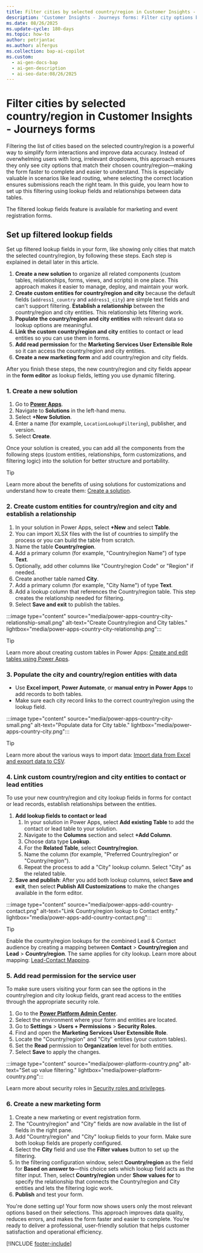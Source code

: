 ```yaml
---
title: Filter cities by selected country/region in Customer Insights - Journeys forms
description: 'Customer Insights - Journeys forms: Filter city options by country/region for faster, more accurate submissions. Learn how to set up filtered lookups.'
ms.date: 08/26/2025
ms.update-cycle: 180-days
ms.topic: how-to
author: petrjantac
ms.author: alfergus
ms.collection: bap-ai-copilot
ms.custom:
  - ai-gen-docs-bap
  - ai-gen-description
  - ai-seo-date:08/26/2025
---
```


# Filter cities by selected country/region in Customer Insights - Journeys forms

Filtering the list of cities based on the selected country/region is a powerful way to simplify form interactions and improve data accuracy. Instead of overwhelming users with long, irrelevant dropdowns, this approach ensures they only see city options that match their chosen country/region—making the form faster to complete and easier to understand. This is especially valuable in scenarios like lead routing, where selecting the correct location ensures submissions reach the right team. In this guide, you learn how to set up this filtering using lookup fields and relationships between data tables.

The filtered lookup fields feature is available for marketing and event registration forms.

## Set up filtered lookup fields

Set up filtered lookup fields in your form, like showing only cities that match the selected country/region, by following these steps. Each step is explained in detail later in this article.

1. **Create a new solution** to organize all related components (custom tables, relationships, forms, views, and scripts) in one place. This approach makes it easier to manage, deploy, and maintain your work.
1. **Create custom entities for country/region and city** because the default fields (`address1_country` and `address1_city`) are simple text fields and can't support filtering. **Establish a relationship** between the country/region and city entities. This relationship lets filtering work.
1. **Populate the country/region and city entities** with relevant data so lookup options are meaningful.
1. **Link the custom country/region and city** entities to contact or lead entities so you can use them in forms.
1. **Add read permission** for the **Marketing Services User Extensible Role** so it can access the country/region and city entities.
1. **Create a new marketing form** and add country/region and city fields.

After you finish these steps, the new country/region and city fields appear in the **form editor** as lookup fields, letting you use dynamic filtering.

### 1. Create a new solution

1. Go to [**Power Apps**](https://make.powerapps.com/).
1. Navigate to **Solutions** in the left-hand menu.
1. Select **+New Solution**.
1. Enter a name (for example, `LocationLookupFiltering`), publisher, and version.
1. Select **Create**.

Once your solution is created, you can add all the components from the following steps (custom entities, relationships, form customizations, and filtering logic) into the solution for better structure and portability.

> [!TIP]
> Learn more about the benefits of using solutions for customizations and understand how to create them: [Create a solution](/power-apps/maker/data-platform/create-solution).

### 2. Create custom entities for country/region and city and establish a relationship

1. In your solution in Power Apps, select **+New** and select **Table**.
1. You can import XLSX files with the list of countries to simplify the process or you can build the table from scratch.
1. Name the table **Country/region**.
1. Add a primary column (for example, "Country/region Name") of type **Text**.
1. Optionally, add other columns like "Country/region Code" or "Region" if needed.
1. Create another table named **City**.
1. Add a primary column (for example, "City Name") of type **Text**.
1. Add a lookup column that references the Country/region table. This step creates the relationship needed for filtering.
1. Select **Save and exit** to publish the tables.

:::image type="content" source="media/power-apps-country-city-relationship-small.png" alt-text="Create Country/region and City tables." lightbox="media/power-apps-country-city-relationship.png":::

> [!TIP]
> Learn more about creating custom tables in Power Apps: [Create and edit tables using Power Apps](/power-apps/maker/data-platform/create-edit-entities-portal).

### 3. Populate the city and country/region entities with data

- Use **Excel import**, **Power Automate**, or **manual entry in Power Apps** to add records to both tables.
- Make sure each city record links to the correct country/region using the lookup field.

:::image type="content" source="media/power-apps-country-city-small.png" alt-text="Populate data for City table." lightbox="media/power-apps-country-city.png":::

> [!TIP]
> Learn more about the various ways to import data: [Import data from Excel and export data to CSV](/power-apps/maker/data-platform/data-platform-import-export).

### 4. Link custom country/region and city entities to contact or lead entities

To use your new country/region and city lookup fields in forms for contact or lead records, establish relationships between the entities.

1. **Add lookup fields to contact or lead**
    1. In your solution in Power Apps, select **Add existing Table** to add the contact or lead table to your solution.
    1. Navigate to the **Columns** section and select **+Add Column**.
    1. Choose data type **Lookup**.
    1. For the **Related Table**, select **Country/region**.
    1. Name the column (for example, "Preferred Country/region" or "Country/region").
    1. Repeat the process to add a "City" lookup column. Select "City" as the related table.
1. **Save and publish**: After you add both lookup columns, select **Save and exit**, then select **Publish All Customizations** to make the changes available in the form editor.

:::image type="content" source="media/power-apps-add-country-contact.png" alt-text="Link Country/region lookup to Contact entity." lightbox="media/power-apps-add-country-contact.png":::

> [!TIP]
> Enable the country/region lookups for the combined Lead & Contact audience by creating a mapping between **Contact** > **Country/region** and **Lead** > **Country/region**. The same applies for city lookup. Learn more about mapping: [Lead-Contact Mapping](real-time-marketing-form-global-settings.md#lead-contact-mapping).

### 5. Add read permission for the service user

To make sure users visiting your form can see the options in the country/region and city lookup fields, grant read access to the entities through the appropriate security role.

1. Go to the [**Power Platform Admin Center**](https://admin.powerplatform.microsoft.com).
1. Select the environment where your form and entities are located.
1. Go to **Settings** > **Users + Permissions** > **Security Roles**.
1. Find and open the **Marketing Services User Extensible Role**.
1. Locate the "Country/region" and "City" entities (your custom tables).
1. Set the **Read** permission to **Organization** level for both entities.
1. Select **Save** to apply the changes.

:::image type="content" source="media/power-platform-country.png" alt-text="Set up value filtering." lightbox="media/power-platform-country.png":::

Learn more about security roles in [Security roles and privileges](/power-platform/admin/security-roles-privileges).

### 6. Create a new marketing form

1. Create a new marketing or event registration form.
1. The "Country/region" and "City" fields are now available in the list of fields in the right pane.
1. Add "Country/region" and "City" lookup fields to your form. Make sure both lookup fields are properly configured.
1. Select the **City** field and use the **Filter values** button to set up the filtering.
1. In the filtering configuration window, select **Country/region** as the field for **Based on answer to**—this choice sets which lookup field acts as the filter input. Then, select **Country/region** under **Show values for** to specify the relationship that connects the Country/region and City entities and lets the filtering logic work.
1. **Publish** and test your form.

You're done setting up! Your form now shows users only the most relevant options based on their selections. This approach improves data quality, reduces errors, and makes the form faster and easier to complete. You're ready to deliver a professional, user-friendly solution that helps customer satisfaction and operational efficiency.

[!INCLUDE [footer-include](./includes/footer-banner.md)]
